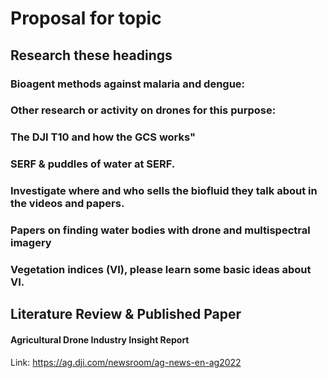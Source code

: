 # Proposal for topic

## Research these headings
### Bioagent methods against malaria and dengue:


### Other research or activity on drones for this purpose:


### The DJI T10 and how the GCS works" 


### SERF & puddles of water at SERF.


### Investigate where and who sells the biofluid they talk about in the videos and papers.

 
### Papers on finding water bodies with drone and multispectral imagery


 

### Vegetation indices (VI), please learn some basic ideas about VI.


## Literature Review & Published Paper
#### Agricultural Drone Industry Insight Report
Link: https://ag.dji.com/newsroom/ag-news-en-ag2022
